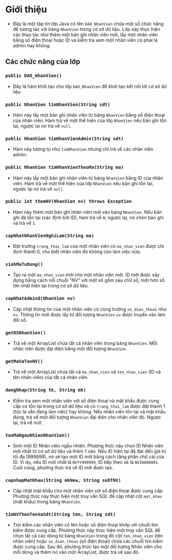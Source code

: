 # Giới thiệu
- Đây là một tập tin lớp Java có tên `DAO_NhanVien` chứa một số chức năng để tương tác với bảng `NhanVien` trong cơ sở dữ liệu. Lớp này thực hiện các thao tác như thêm một bản ghi nhân viên mới, lấy một nhân viên bằng số điện thoại hoặc ID và kiểm tra xem một nhân viên có phải là admin hay không.

## Các chức năng của lớp

### `public DAO_NhanVien()`
- Đây là hàm khởi tạo cho lớp `DAO_NhanVien` để khởi tạo kết nối tới cơ sở dữ liệu.

### `public NhanVien timNhanVien(String sdt)`
- Hàm này lấy một bản ghi nhân viên từ bảng `NhanVien` bằng số điện thoại của nhân viên. Hàm trả về một thể hiện của lớp `NhanVien` nếu bản ghi tồn tại, ngược lại nó trả về `null`.

### `public NhanVien timNhanVienAdmin(String sdt)`
- Hàm này tương tự như `timNhanVien` nhưng chỉ trả về các nhân viên admin.

### `public NhanVien timNhanVienTheoMa(String ma)`
- Hàm này lấy một bản ghi nhân viên từ bảng `NhanVien` bằng ID của nhân viên. Hàm trả về một thể hiện của lớp `NhanVien` nếu bản ghi tồn tại, ngược lại nó trả về `null`.

### `public int themNV(NhanVien nv) throws Exception`
- Hàm này thêm một bản ghi nhân viên mới vào bảng `NhanVien`. Nếu bản ghi đã tồn tại (xác định bởi ID), hàm trả về `0`; ngược lại, nó chèn bản ghi và trả về `1`.

### `capNhatNhanVienNghiLam(String ma)`
- Đặt trường `trang_thai_lam` của một nhân viên có `ma_nhan_vien` được chỉ định thành 0, cho biết nhân viên đó không còn làm việc nữa.

### `sinhMaTuDong()`
- Tạo ra một `ma_nhan_vien` mới cho một nhân viên mới. ID mới được xây dựng bằng cách nối chuỗi "NV" với một số gồm sáu chữ số, một hơn số lớn nhất hiện tại trong cơ sở dữ liệu.

### `capNhatAdmind(NhanVien nv)`
- Cập nhật thông tin của một nhân viên có cùng trường `so_dien_thoai` như `nv`. Thông tin mới được lấy từ đối tượng `NhanVien` `nv` được truyền vào làm đối số.

### `getDSNhanVien()`
- Trả về một ArrayList chứa tất cả nhân viên trong bảng `NhanVien`. Mỗi nhân viên được đại diện bằng một đối tượng `NhanVien`.

### `getMaVaTenNV()`
- Trả về một ArrayList chứa tất cả `ma_nhan_vien` và `ten_nhan_vien` (ID và tên nhân viên) của tất cả nhân viên.

### `dangNhap(String tk, String mk)`
- Kiểm tra xem một nhân viên với số điện thoại và mật khẩu được cung cấp có tồn tại trong cơ sở dữ liệu và có `trang_thai_lam` được đặt thành 1 (tức là vẫn đang làm việc) hay không. Nếu nhân viên tồn tại và mật khẩu đúng, trả về một đối tượng `NhanVien` đại diện cho nhân viên đó. Ngược lại, trả về null.

### `taoMaNgauNhienNhanVien()`
- Sinh một ID Nhân viên ngẫu nhiên. Phương thức này chọn ID Nhân viên mới nhất từ cơ sở dữ liệu và thêm 1 vào. Nếu ID hiện tại đã đạt đến giá trị tối đa (999999), nó sẽ tạo một ID mới bằng cách tăng phần chữ cái của ID. Ví dụ, nếu ID mới nhất là `NVYY999999`, ID tiếp theo sẽ là `NVZA000001`. Cuối cùng, phương thức trả về ID mới được tạo.

### `capnhapMatKhau(String mkNew, String soDTNV)` 
- Cập nhật mật khẩu cho một nhân viên với số điện thoại được cung cấp. Phương thức này thực hiện một truy vấn SQL để cập nhật cột `mat_khau` (mật khẩu) trong bảng `NhanVien`.

### `timNVTheoTenVaSdt(String ten, String sdt)`
- Tìm kiếm các nhân viên có tên hoặc số điện thoại khớp với chuỗi tìm kiếm được cung cấp. Phương thức này thực hiện một truy vấn SQL để chọn tất cả các dòng từ bảng `NhanVien` trong đó cột `ten_nhan_vien` (tên nhân viên) hoặc `so_dien_thoai` (số điện thoại) chứa các chuỗi tìm kiếm được cung cấp. Sau đó, phương thức tạo một đối tượng Nhân viên cho mỗi dòng và thêm nó vào một ArrayList, được trả về sau đó.
